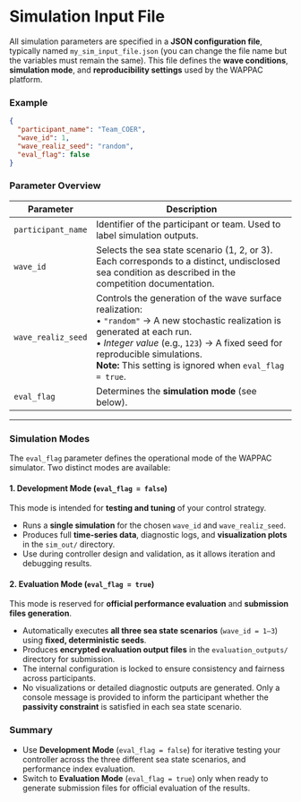 # Simulation Input File

All simulation parameters are specified in a **JSON configuration file**, typically named `my_sim_input_file.json` (you can change the file name but the variables must remain the same).
This file defines the **wave conditions**, **simulation mode**, and **reproducibility settings** used by the WAPPAC platform.

### Example

```json
{
  "participant_name": "Team_COER",
  "wave_id": 1,
  "wave_realiz_seed": "random",
  "eval_flag": false
}
```

### Parameter Overview

| Parameter          | Description                                                                                                                                                                                                                                                                     |
| ------------------ |---------------------------------------------------------------------------------------------------------------------------------------------------------------------------------------------------------------------------------------------------------------------------------|
| `participant_name` | Identifier of the participant or team. Used to label simulation outputs.                                                                                                                                                                                                        |
| `wave_id`          | Selects the sea state scenario (1, 2, or 3). Each corresponds to a distinct, undisclosed sea condition as described in the competition documentation.                                                                                                                           |
| `wave_realiz_seed` | Controls the generation of the wave surface realization:<br>• `"random"` → A new stochastic realization is generated at each run.<br>• *Integer value* (e.g., `123`) → A fixed seed for reproducible simulations.<br>**Note:** This setting is ignored when `eval_flag = true`. |
| `eval_flag`        | Determines the **simulation mode** (see below).                                                                                                                                                                                                                                 |

---

### Simulation Modes

The `eval_flag` parameter defines the operational mode of the WAPPAC simulator. Two distinct modes are available:

#### 1. Development Mode (`eval_flag = false`)

This mode is intended for **testing and tuning** of your control strategy.

* Runs a **single simulation** for the chosen `wave_id` and `wave_realiz_seed`.
* Produces full **time-series data**, diagnostic logs, and **visualization plots** in the `sim_out/` directory.
* Use during controller design and validation, as it allows iteration and debugging results.

#### 2. Evaluation Mode (`eval_flag = true`)

This mode is reserved for **official performance evaluation** and **submission files generation**.

* Automatically executes **all three sea state scenarios** (`wave_id = 1–3`) using **fixed, deterministic seeds**.
* Produces **encrypted evaluation output files** in the `evaluation_outputs/` directory for submission.
* The internal configuration is locked to ensure consistency and fairness across participants.
* No visualizations or detailed diagnostic outputs are generated. Only a console message is provided to inform the participant whether the **passivity constraint** is satisfied in each sea state scenario.

### Summary

* Use **Development Mode** (`eval_flag = false`) for iterative testing your controller across the three different sea state scenarios, and performance index evaluation.
* Switch to **Evaluation Mode** (`eval_flag = true`) only when ready to generate submission files for official evaluation of the results.
